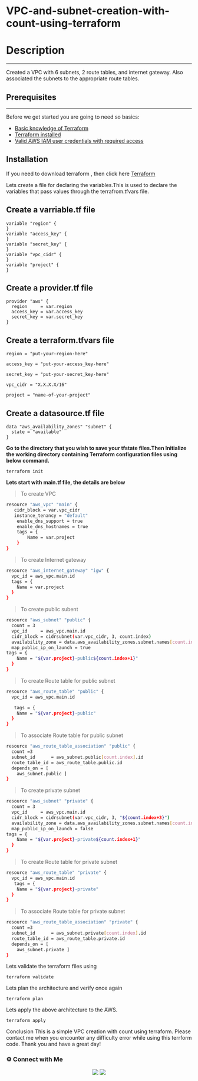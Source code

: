 # VPC-and-subnet-creation-with-count-using-terraform

# Description
-------------------------------------------------- 

Created a VPC with 6 subnets, 2 route tables, and internet gateway. Also associated the subnets to the appropriate route tables.

## Prerequisites
-------------------------------------------------- 

Before we get started you are going to need so basics:

* [Basic knowledge of Terraform](https://registry.terraform.io/providers/hashicorp/aws/latest/docs)
* [Terraform installed](https://www.terraform.io/downloads)
* [Valid AWS IAM user credentials with required access](https://docs.aws.amazon.com/IAM/latest/UserGuide/id_users_create.html)

## Installation

If you need to download terraform , then click here [Terraform](https://www.terraform.io/downloads)

Lets create a file for declaring the variables.This is used to declare the variables that pass values through the terrafrom.tfvars file.

## Create a varriable.tf file

~~~
variable "region" { 
}
variable "access_key" {
}
variable "secret_key" {
}
variable "vpc_cidr" {
}
variable "project" {
}
~~~

## Create a provider.tf file

~~~
provider "aws" {
  region     = var.region
  access_key = var.access_key
  secret_key = var.secret_key
}
~~~

## Create a terraform.tfvars file

~~~
region = "put-your-region-here"

access_key = "put-your-access_key-here"

secret_key = "put-your-secret_key-here"

vpc_cidr = "X.X.X.X/16"

project = "name-of-your-project"
~~~

## Create a datasource.tf file

~~~
data "aws_availability_zones" "subnet" {
  state = "available"
}
~~~

**Go to the directory that you wish to save your tfstate files.Then Initialize the working directory containing Terraform configuration files using below command.**

~~~
terraform init
~~~

**Lets start with main.tf file, the details are below**

> To create VPC

~~~sh
resource "aws_vpc" "main" {
   cidr_block = var.vpc_cidr
   instance_tenancy = "default"
    enable_dns_support = true
    enable_dns_hostnames = true
    tags = {
        Name = var.project
    }
}
~~~

> To create Internet gateway

~~~sh
resource "aws_internet_gateway" "igw" {
  vpc_id = aws_vpc.main.id
  tags = {
    Name = var.project
  }
}
~~~

> To create public subent

~~~sh
resource "aws_subnet" "public" {
  count = 3
  vpc_id     = aws_vpc.main.id
  cidr_block = cidrsubnet(var.vpc_cidr, 3, count.index)
  availability_zone = data.aws_availability_zones.subnet.names[count.index]
  map_public_ip_on_launch = true
tags = {
    Name = "${var.project}-public${count.index+1}"
  }
}
~~~

> To create Route table for public subnet

~~~sh
resource "aws_route_table" "public" {
  vpc_id = aws_vpc.main.id

   tags = {
    Name = "${var.project}-public"
  }
}
~~~

> To associate Route table for public subnet

~~~sh
resource "aws_route_table_association" "public" {
  count =3 
  subnet_id      = aws_subnet.public[count.index].id
  route_table_id = aws_route_table.public.id
  depends_on = [
    aws_subnet.public ]
}
~~~

> To create private subnet

~~~sh
resource "aws_subnet" "private" {
  count = 3
  vpc_id     = aws_vpc.main.id
  cidr_block = cidrsubnet(var.vpc_cidr, 3, "${count.index+3}")
  availability_zone = data.aws_availability_zones.subnet.names[count.index]
  map_public_ip_on_launch = false
tags = {
    Name = "${var.project}-private${count.index+1}"
  }
}
~~~

> To create Route table for private subnet

~~~sh
resource "aws_route_table" "private" {
  vpc_id = aws_vpc.main.id
   tags = {
    Name = "${var.project}-private"
  }
}
~~~

> To associate Route table for private subnet

~~~sh
resource "aws_route_table_association" "private" {
  count =3 
  subnet_id      = aws_subnet.private[count.index].id
  route_table_id = aws_route_table.private.id
  depends_on = [
    aws_subnet.private ]
}
~~~

Lets validate the terraform files using

```
terraform validate
```

Lets plan the architecture and verify once again

```
terraform plan
```

Lets apply the above architecture to the AWS.

```
terraform apply
```

Conclusion
This is a simple VPC creation with count using terraform. Please contact me when you encounter any difficulty error while using this terrform code. Thank you and have a great day!


### ⚙️ Connect with Me
<p align="center">
<a href="https://www.instagram.com/dev_anand__/"><img src="https://img.shields.io/badge/Instagram-E4405F?style=for-the-badge&logo=instagram&logoColor=white"/></a>
<a href="https://www.linkedin.com/in/dev-anand-477898201/"><img src="https://img.shields.io/badge/LinkedIn-0077B5?style=for-the-badge&logo=linkedin&logoColor=white"/></a>

